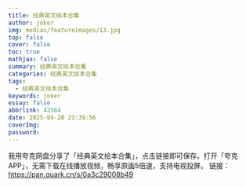 ```yaml
---
title: 经典英文绘本合集
author: joker
img: medias/featureimages/13.jpg
top: false
cover: false
toc: true
mathjax: false
summary: 经典英文绘本合集
categories: 经典英文绘本合集
tags:
  - 经典英文绘本合集
keywords: joker
essay: false
abbrlink: 42564
date: 2025-04-20 23:39:56
coverImg:
password:
---
```


我用夸克网盘分享了「经典英文绘本合集」，点击链接即可保存。打开「夸克APP」，无需下载在线播放视频，畅享原画5倍速，支持电视投屏。
链接：https://pan.quark.cn/s/0a3c29008b49

